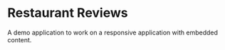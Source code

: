 # Restaurant Reviews

A demo application to work on a responsive application with embedded content.

